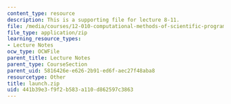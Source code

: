 ```yaml
---
content_type: resource
description: This is a supporting file for lecture 8-11.
file: /media/courses/12-010-computational-methods-of-scientific-programming-fall-2011/441b39e3f9f2b583a110d862597c3863_launch.zip
file_type: application/zip
learning_resource_types:
- Lecture Notes
ocw_type: OCWFile
parent_title: Lecture Notes
parent_type: CourseSection
parent_uid: 5816426e-e626-2b91-ed6f-aec27f48aba8
resourcetype: Other
title: launch.zip
uid: 441b39e3-f9f2-b583-a110-d862597c3863
---
```


